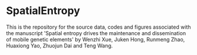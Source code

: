 # SpatialEntropy

This is the repository for the source data, codes and figures associated with the manuscript 'Spatial entropy drives the maintenance and dissemination of mobile genetic elements' by Wenzhi Xue, Juken Hong, Runmeng Zhao, Huaxiong Yao, Zhuojun Dai and Teng Wang. 
